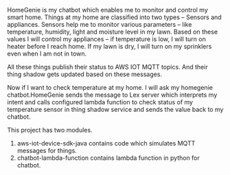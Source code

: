 HomeGenie is my chatbot which enables me to monitor and control my smart home. Things at my home are classified into two types – Sensors and appliances. 
Sensors help me to monitor various parameters – like temperature, humidity, light and moisture level in my lawn. 
Based on these values I will control my appliances – if temperature is low, I will turn on heater before I reach home. If my lawn is dry, I will turn on my sprinklers even when I am not in town.
 
All these things publish their status to AWS IOT MQTT topics. And their thing shadow gets updated based on these messages.
 
Now if I want to check temperature at my home. I will ask my homegenie chatbot.HomeGenie sends the message to Lex server which interprets my intent and calls configured lambda function to check status of my temperature sensor in thing shadow service and sends the value back to my chatbot.

This project has two modules.
1. aws-iot-device-sdk-java contains code which simulates MQTT messages for things.
2. chatbot-lambda-function contains lambda function in python for chatbot.
 
